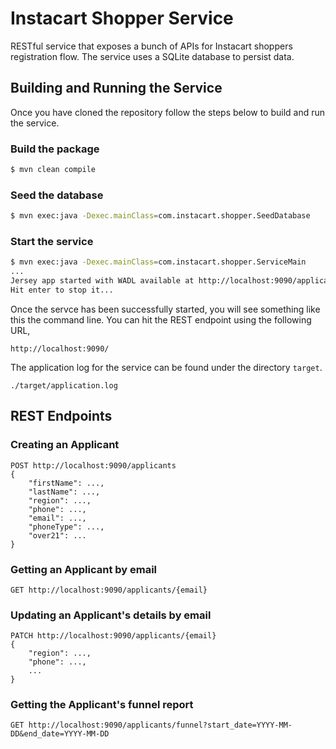 # Instacart Shopper Service

RESTful service that exposes a bunch of APIs for Instacart shoppers registration flow. The service uses a SQLite database to persist data.

## Building and Running the Service

Once you have cloned the repository follow the steps below to build and run the service.

### Build the package

```bash
$ mvn clean compile
```

### Seed the database

```bash
$ mvn exec:java -Dexec.mainClass=com.instacart.shopper.SeedDatabase
```

### Start the service

```bash
$ mvn exec:java -Dexec.mainClass=com.instacart.shopper.ServiceMain
...
Jersey app started with WADL available at http://localhost:9090/application.wadl
Hit enter to stop it...
```

Once the servce has been successfully started, you will see something like this the command line. You can hit the REST endpoint using the following URL,

```
http://localhost:9090/
```

The application log for the service can be found under the directory `target`.

```
./target/application.log
```

## REST Endpoints

### Creating an Applicant

```
POST http://localhost:9090/applicants
{
    "firstName": ...,
    "lastName": ...,
    "region": ...,
    "phone": ...,
    "email": ...,
    "phoneType": ...,
    "over21": ...
}
```

### Getting an Applicant by email

```
GET http://localhost:9090/applicants/{email}
```

### Updating an Applicant's details by email

```
PATCH http://localhost:9090/applicants/{email}
{
    "region": ...,
    "phone": ...,
    ...
}
```

### Getting the Applicant's funnel report

```
GET http://localhost:9090/applicants/funnel?start_date=YYYY-MM-DD&end_date=YYYY-MM-DD
```